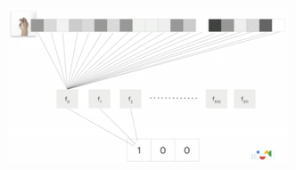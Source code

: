 ![FileModes](slideImages/image13.png)<!-- .element: style="border:0; width:900px; margin-left:50px" -->